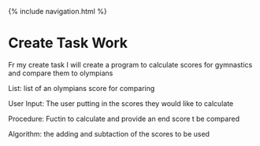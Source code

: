 {% include navigation.html %}

<h1>Create Task Work</h1>

<p>Fr my create task I will create a program to calculate scores for gymnastics and compare them to olympians</p>
<p>List: list of an olympians score for comparing

  User Input: The user putting in the scores they would like to calculate

  Procedure: Fuctin to calculate and provide an end score t be compared

  Algorithm: the adding and subtaction of the scores to be used</p>
